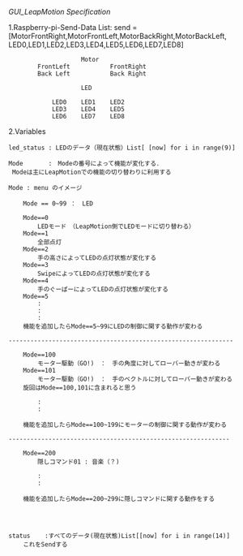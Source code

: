 *GUI_LeapMotion Specification*

1.Raspberry-pi-Send-Data
	List:
	send = [MotorFrontRight,MotorFrontLeft,MotorBackRight,MotorBackLeft,
	        LED0,LED1,LED2,LED3,LED4,LED5,LED6,LED7,LED8]

	                    Motor
	        FrontLeft           FrontRight
	        Back Left           Back Right

			            LED
			            
			    LED0    LED1    LED2
			    LED3    LED4    LED5
			    LED6    LED7    LED8

2.Variables

	led_status : LEDのデータ（現在状態）List[ [now] for i in range(9)]
	
	Mode	   :　Modeの番号によって機能が変化する．
	 Modeは主にLeapMotionでの機能の切り替わりに利用する

	Mode : menu のイメージ

		Mode == 0~99 ：　LED

		Mode==0
			LEDモード　（LeapMotion側でLEDモードに切り替わる）
		Mode==1
			全部点灯
		Mode==2
			手の高さによってLEDの点灯状態が変化する
		Mode==3
			SwipeによってLEDの点灯状態が変化する
		Mode==4
			手のぐーぱーによってLEDの点灯状態が変化する
		Mode==5
			:
			:
			:
		機能を追加したらMode==5~99にLEDの制御に関する動作が変わる

	--------------------------------------------------------------
	
		Mode==100
			モーター駆動（GO!)　：　手の角度に対してローバー動きが変わる
		Mode==101
			モーター駆動（GO!)　：　手のベクトルに対してローバー動きが変わる
		旋回はMode==100,101に含まれると思う

			:
			:

		機能を追加したらMode==100~199にモーターの制御に関する動作が変わる

	-------------------------------------------------------------

		Mode==200
			隠しコマンド01 : 音楽（？)　

			:
			:

		機能を追加したらMode==200~299に隠しコマンドに関する動作をする

	


	status    :すべてのデータ(現在状態)List[[now] for i in range(14)]
		これをSendする

			
